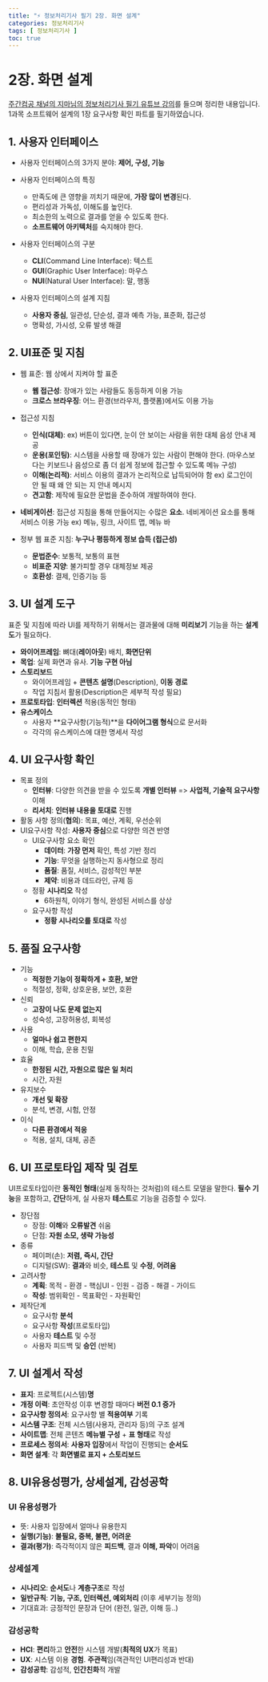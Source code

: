 ```yaml
---
title: "⚡ 정보처리기사 필기 2장. 화면 설계"
categories: 정보처리기사
tags: [ 정보처리기사 ]
toc: true
---
```


# 2장. 화면 설계

[주간컴공 채널의 지마님의 정보처리기사 필기 유튜브 강의](https://www.youtube.com/watch?v=oW2hMQTVgfw&list=PLKpxllD6C8CnkSWfqRJsHOYtbBFnvtrcY)를 들으며 정리한 내용입니다. 1과목 소프트웨어 설계의 1장 요구사항 확인 파트를 필기하였습니다.



## 1. 사용자 인터페이스

- 사용자 인터페이스의 3가지 분야: **제어, 구성, 기능**

- 사용자 인터페이스의 특징
  - 만족도에 큰 영향을 끼치기 때문에, **가장 많이 변경**된다.
  - 편리성과 가독성, 이해도를 높인다.
  - 최소한의 노력으로 결과를 얻을 수 있도록 한다.
  - **소프트웨어 아키텍처**를 숙지해야 한다.
- 사용자 인터페이스의 구분
  - **CLI**(Command Line Interface): 텍스트
  - **GUI**(Graphic User Interface): 마우스
  - **NUI**(Natural User Interface): 말, 행동
- 사용자 인터페이스의 설계 지침
  - **사용자 중심**, 일관성, 단순성, 결과 예측 가능, 표준화, 접근성
  - 명확성, 가시성, 오류 발생 해결



## 2. UI표준 및 지침

- 웹 표준: 웹 상에서 지켜야 할 표준
  - **웹 접근성**: 장애가 있는 사람들도 동등하게 이용 가능
  - **크로스 브라우징**: 어느 환경(브라우저, 플랫폼)에서도 이용 가능
- 접근성 지침
  - **인식(대체)**: ex) 버튼이 있다면, 눈이 안 보이는 사람을 위한 대체 음성 안내 제공
  - **운용(포인팅)**: 시스템을 사용할 때 장애가 있는 사람이 편해야 한다. (마우스보다는 키보드나 음성으로 좀 더 쉽게 정보에 접근할 수 있도록 메뉴 구성)
  - **이해(논리적)**: 서비스 이용의 결과가 논리적으로 납득되어야 함 ex) 로그인이 안 될 때 왜 안 되는 지 안내 메시지
  - **견고함**: 제작에 필요한 문법을 준수하여 개발하여야 한다. 
- **네비게이션**: 접근성 지침을 통해 만들어지는 수많은 **요소**. 네비게이션 요소를 통해 서비스 이용 가능  ex) 메뉴, 링크, 사이트 맵, 메뉴 바

- 정부 웹 표준 지침: **누구나 평등하게 정보 습득 (접근성)**
  - **문법준수**: 보통적, 보통의 표현
  - **비표준 지양**: 불가피할 경우 대체정보 제공
  - **호환성**: 결제, 인증기능 등



## 3. UI 설계 도구

표준 및 지침에 따라 UI를 제작하기 위해서는 결과물에 대해 **미리보기** 기능을 하는 **설계도**가 필요하다.

- **와이어프레임**: 뼈대(**레이아웃**) 배치, **화면단위**
- **목업**: 실제 화면과 유사. **기능 구현 아님**
- **스토리보드**
  - 와이어프레임 + **콘텐츠 설명**(Description), **이동 경로**
  - 작업 지침서 활용(Description은 세부적 작성 필요)
- **프로토타입**: **인터렉션** 적용(동적인 형태)
- **유스케이스**
  - 사용자 **요구사항(기능적)**을 **다이어그램 형식**으로 문서화 
  - 각각의 유스케이스에 대한 명세서 작성



## 4. UI 요구사항 확인

- 목표 정의
  - **인터뷰**: 다양한 의견을 받을 수 있도록 **개별 인터뷰** => **사업적, 기술적 요구사항** 이해
  - **리서치**: **인터뷰 내용을 토대로** 진행
- 활동 사항 정의(**협의**): 목표, 예산, 계획, 우선순위
- UI요구사항 작성: **사용자 중심**으로 다양한 의견 반영
  - UI요구사항 요소 확인
    - **데이터**: **가장 먼저** 확인, 특성 기반 정리 
    - **기능**: 무엇을 실행하는지 동사형으로 정리
    - **품질**: 품질, 서비스, 감성적인 부분
    - **제약**: 비용과 데드라인, 규제 등
  - 정황 **시나리오** 작성
    - 6하원칙, 이야기 형식, 완성된 서비스를 상상
  - 요구사항 작성
    - **정황 시나리오를 토대로** 작성



## 5. 품질 요구사항

- 기능
  - **적정한 기능이 정확하게 + 호환, 보안**
  - 적절성, 정확, 상호운용, 보안, 호환
- 신뢰
  - **고장이 나도 문제 없는지**
  - 성숙성, 고장허용성, 회복성
- 사용
  - **얼마나 쉽고 편한지**
  - 이해, 학습, 운용 친밀
- 효율
  - **한정된 시간, 자원으로 많은 일 처리**
  - 시간, 자원
- 유지보수
  - **개선 및 확장**
  - 분석, 변경, 시험, 안정
- 이식
  - **다른 환경에서 적응**
  - 적용, 설치, 대체, 공존



## 6. UI 프로토타입 제작 및 검토

UI프로토타입이란 **동적인 형태**(실제 동작하는 것처럼)의 테스트 모델을 말한다. **필수 기능**을 포함하고, **간단**하게, 실 사용자 **테스트**로 기능을 검증할 수 있다.

- 장단점
  - 장점: **이해**와 **오류발견** 쉬움
  - 단점: **자원 소모, 생략 가능성**
- 종류
  - 페이퍼(손): **저렴, 즉시, 간단**
  - 디지털(SW): **결과**와 비슷, **테스트** 및 **수정**, **어려움**
- 고려사항
  - **계획**: 목적 - 환경 - 핵심UI - 인원 - 검증 - 해결 - 가이드
  - **작성**: 범위확인 - 목표확인 - 자원확인
- 제작단계
  - 요구사항 **분석** 
  - 요구사항 **작성**(프로토타입)
  - 사용자 **테스트** 및 수정
  - 사용자 피드백 및 **승인** (반복)



## 7. UI 설계서 작성

- **표지**: 프로젝트(시스템)**명**
- **개정 이력**: 초안작성 이후 변경할 때마다 **버전 0.1 증가**
- **요구사항 정의서**: 요구사항 별 **적용여부** 기록
- **시스템 구조**: 전체 시스템(사용자, 관리자 등)의 구조 설계
- **사이트맵**: 전체 콘텐츠 **메뉴별 구성** + **표 형태**로 작성
- **프로세스 정의서**: **사용자 입장**에서 작업이 진행되는 **순서도**
- **화면 설계**: 각 **화면별로 표지 + 스토리보드**



## 8. UI유용성평가, 상세설계, 감성공학

### UI 유용성평가

- 뜻: 사용자 입장에서 얼마나 유용한지
- **실행(기능)**: **불필요, 중복, 불편, 어려운**
- **결과(평가)**: 즉각적이지 않은 **피드백**, 결과 **이해, 파악**이 어려움



### 상세설계

- **시나리오**: **순서도**나 **계층구조**로 작성
- **일반규칙**: **기능, 구조, 인터렉션, 예외처리** (이후 세부기능 정의)
- 기대효과: 긍정적인 문장과 단어 (완전, 일관, 이해 등..)



### 감성공학

- **HCI**: **편리**하고 **안전**한 시스템 개발(**최적의 UX**가 목표)
- **UX**: 시스템 이용 **경험**. **주관적**임(객관적인 UI편리성과 반대)
- **감성공학**: 감성적, **인간친화**적 개발 